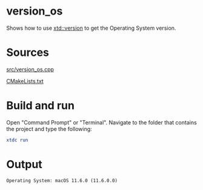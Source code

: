 # version_os

Shows how to use [xtd::version](../../../src/xtd.core/include/xtd/version.h) to get the Operating System version.

# Sources

[src/version_os.cpp](src/version_os.cpp)

[CMakeLists.txt](CMakeLists.txt)

# Build and run

Open "Command Prompt" or "Terminal". Navigate to the folder that contains the project and type the following:

```cmake
xtdc run
```

# Output

```
Operating System: macOS 11.6.0 (11.6.0.0)
```
